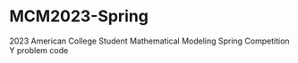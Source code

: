 # MCM2023-Spring
2023 American College Student Mathematical Modeling Spring Competition Y problem code
